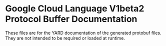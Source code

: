 # Google Cloud Language V1beta2 Protocol Buffer Documentation

These files are for the YARD documentation of the generated protobuf files.
They are not intended to be required or loaded at runtime.

